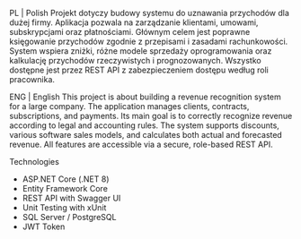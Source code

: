 PL | Polish
Projekt dotyczy budowy systemu do uznawania przychodów dla dużej firmy.
Aplikacja pozwala na zarządzanie klientami, umowami, subskrypcjami oraz płatnościami. 
Głównym celem jest poprawne księgowanie przychodów zgodnie z przepisami i zasadami rachunkowości.
System wspiera zniżki, różne modele sprzedaży oprogramowania oraz kalkulację przychodów rzeczywistych i prognozowanych.
Wszystko dostępne jest przez REST API z zabezpieczeniem dostępu według roli pracownika.

ENG | English
This project is about building a revenue recognition system for a large company.
The application manages clients, contracts, subscriptions, and payments.
Its main goal is to correctly recognize revenue according to legal and accounting rules.
The system supports discounts, various software sales models, and calculates both actual and forecasted revenue.
All features are accessible via a secure, role-based REST API.

Technologies
- ASP.NET Core (.NET 8)
- Entity Framework Core
- REST API with Swagger UI
- Unit Testing with xUnit
- SQL Server / PostgreSQL
- JWT Token
